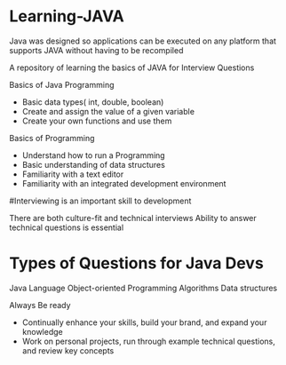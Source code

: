 # Learning-JAVA

Java was designed so applications can be executed on any platform that supports JAVA
without having to be recompiled

A repository of learning the basics of JAVA for Interview Questions

Basics of Java Programming

* Basic data types( int, double, boolean)
* Create and assign the value of a given variable
* Create your own functions and use them

Basics of Programming
* Understand how to run a Programming
* Basic understanding of data structures
* Familiarity with a text editor
* Familiarity with an integrated development environment

#Interviewing is an important skill to development

There are both culture-fit and technical interviews
Ability to answer technical questions is essential

# Types of Questions for Java Devs

Java Language
Object-oriented Programming
Algorithms
Data structures

Always Be ready
* Continually enhance your skills, build your brand, and expand your knowledge
* Work on personal projects, run through example technical questions, and review key
concepts
